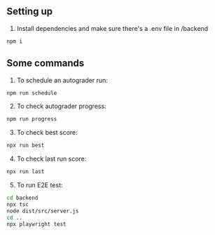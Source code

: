 ## Setting up
1. Install dependencies and make sure there's a .env file in /backend
```bash
npm i
```
## Some commands 
1. To schedule an autograder run:
```bash
npm run schedule
```
2. To check autograder progress:
```bash
npm run progress
```
3. To check best score:
```bash
npx run best
```
4. To check last run score:
```bash
npx run last
```
5. To run E2E test:
```bash
cd backend
npx tsc
node dist/src/server.js
cd ..
npx playwright test
```